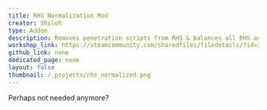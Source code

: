 ```yaml
---
title: RHS Normalization Mod
creator: Shiloh
type: Addon
description: Removes penetration scripts from RHS & balances all RHS armor around Vanilla Vests
workshop_link: https://steamcommunity.com/sharedfiles/filedetails/?id=3522338072
github_link: none
dedicated_page: none
layout: false
thumbnail: /_projects/rhs_normalized.png
---
```


Perhaps not needed anymore?